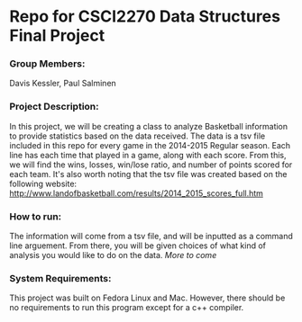 # Repo for CSCI2270 Data Structures Final Project

### Group Members:
Davis Kessler, Paul Salminen

### Project Description:
In this project, we will be creating a class to analyze Basketball information to provide statistics based on the data received. The data is a tsv file included in this repo for every game in the 2014-2015 Regular season. Each line has each time that played in a game, along with each score. From this, we will find the wins, losses, win/lose ratio, and number of points scored for each team. 
It's also worth noting that the tsv file was created based on the following website: http://www.landofbasketball.com/results/2014_2015_scores_full.htm

### How to run:
The information will come from a tsv file, and  will be inputted as a command line arguement. From there, you will be given choices of what kind of analysis you would like to do on the data. *More to come*

### System Requirements:
This project was built on Fedora Linux and Mac. However, there should be no requirements to run this program except for a c++ compiler.




